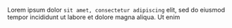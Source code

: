 Lorem ipsum dolor
`sit amet, consectetur adipiscing`
elit,
sed do eiusmod tempor incididunt ut labore et dolore magna aliqua.
Ut enim
